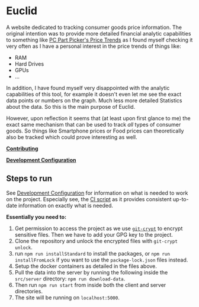 # Euclid

A website dedicated to tracking consumer goods price information.
The original intention was to provide more detailed financial analytic
capabilities to something like [PC Part Picker's Price Trends](https://pcpartpicker.com/trends/price/memory/) as I found myself checking it very often as I have a personal interest in the price trends of things like:

* RAM
* Hard Drives
* GPUs
* ...

In addition, I have found myself very disappointed with the analytic capabilities of this tool, for example it doesn't even let me see the exact data points or numbers on the graph. Much less more detailed Statistics about the data. So this is the main purpose of Euclid.

However, upon reflection it seems that (at least upon first glance to me) the exact same mechanism that can be used to track *all* types of consumer goods. So things like Smartphone prices or Food prices can theoretically also be tracked which could prove interesting as well.

**[Contributing](docs/CONTRIBUTING.md)**

**[Development Configuration](docs/development-configuration.md)**

## Steps to run

See [Development Configuration](docs/development-configuration.md) for
information on what is needed to work on the project. Especially see, the
[CI script](https://github.com/dbpiper/Euclid/.travis.yml) as it provides
consistent up-to-date information on exactly what is needed.

**Essentially you need to:**

1. Get permission to access the project as we use [`git-crypt`](https://github.com/AGWA/git-crypt)
to encrypt sensitive files. Then we have to add your GPG key to the project.
2. Clone the repository and unlock the encrypted files with `git-crypt unlock`.
3. run `npm run installStandard` to install the packages, or `npm run installFromLock`
if you want to use the `package-lock.json` files instead.
4. Setup the docker containers as detailed in the files above.
5. Pull the data into the server by running the following inside
the `src/server` directory: `npm run download-data`.
6. Then run `npm run start` from inside both the client and server directories.
7. The site will be running on `localhost:5000`.
